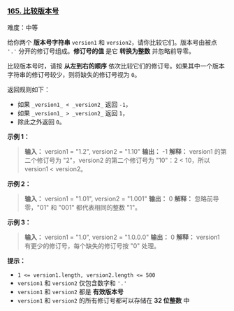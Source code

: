 ### [165\. 比较版本号](https://leetcode.cn/problems/compare-version-numbers/)

难度：中等

给你两个 **版本号字符串** `version1` 和 `version2`，请你比较它们。版本号由被点 `'.'` 分开的修订号组成。**修订号的值** 是它 **转换为整数** 并忽略前导零。

比较版本号时，请按 **从左到右的顺序** 依次比较它们的修订号。如果其中一个版本字符串的修订号较少，则将缺失的修订号视为 `0`。

返回规则如下：

- 如果 `_version1_ < _version2_` 返回 `-1`，
- 如果 `_version1_ > _version2_` 返回 `1`，
- 除此之外返回 `0`。

**示例 1：**

> **输入：** version1 = "1.2", version2 = "1.10"
> **输出：** -1
> **解释：**
> version1 的第二个修订号为 "2"，version2 的第二个修订号为 "10"：2 < 10，所以 version1 < version2。

**示例 2：**

> **输入：** version1 = "1.01", version2 = "1.001"
> **输出：** 0
> **解释：**
> 忽略前导零，"01" 和 "001" 都代表相同的整数 "1"。

**示例 3：**

> **输入：** version1 = "1.0", version2 = "1.0.0.0"
> **输出：** 0
> **解释：**
> version1 有更少的修订号，每个缺失的修订号按 "0" 处理。

**提示：**

- `1 <= version1.length, version2.length <= 500`
- `version1` 和 `version2` 仅包含数字和 `'.'`
- `version1` 和 `version2` 都是 **有效版本号**
- `version1` 和 `version2` 的所有修订号都可以存储在 **32 位整数** 中
